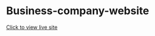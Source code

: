 # Business-company-website
[Click to view live site](https://business-company-website.onrender.com)
